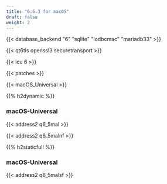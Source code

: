 ```yaml
---
title: "6.5.3 for macOS"
draft: false
weight: 2
---
```


{{< database_backend "6" "sqlite" "iodbcmac" "mariadb33" >}}

{{< qt6tls openssl3 securetransport >}}

{{< icu 6 >}}

{{< patches >}}

{{< macOS_Universal >}}

{{% h2dynamic %}}

### macOS-Universal

{{< address2 q6_5mal >}}

{{< address2 q6_5malnf >}}

{{% h2staticfull %}}

### macOS-Universal

{{< address2 q6_5malsf >}}
